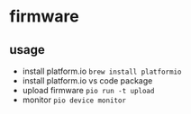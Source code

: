 # firmware

## usage
* install platform.io `brew install platformio`
* install platform.io vs code package
* upload firmware `pio run -t upload`
* monitor `pio device monitor`